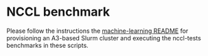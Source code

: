 # NCCL benchmark

Please follow the instructions the [machine-learning README](../README.md) for
provisioning an A3-based Slurm cluster and executing the nccl-tests benchmarks
in these scripts.
